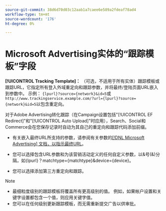 ```yaml
---
source-git-commit: 38d6d70d03c12aab1a7caee6e589a2fdeaf78ad4
workflow-type: tm+mt
source-wordcount: '176'
ht-degree: 0%

---
```

# Microsoft Advertising实体的“跟踪模板”字段

<!-- Search CRUD and bulk edit of Microsoft entity settings -->

**[!UICONTROL Tracking Template]：** （可选，不适用于所有实体）跟踪模板或跟踪URL，它指定所有登入外域重定向和跟踪参数，并将最终/登陆页面URL嵌入到参数中。 示例： `{lpurl}?source={network}&id=5`或`http://www.trackingservice.example.com/?url={lpurl}?source={network}&id=5`以包含重定向。

对于Adobe Advertising转化跟踪（在Campaign设置包括&quot;[!UICONTROL EF Redirect]&quot;和&quot;[!UICONTROL Auto Upload]&quot;时应用），Search、Social和Commerce会在您保存记录时自动为其自己的重定向和跟踪代码添加前缀。

* 有关嵌入最终URL所支持的参数，请参阅有关参数的[[!DNL Microsoft Advertising] 文档，以指示最终URL](https://help.ads.microsoft.com/#apex/3/en/56799)。

* 您可以选择包含URL参数和为该营销活动定义的任何自定义参数，以&amp;号(&amp;)分隔，如{lpurl}？matchtype={matchtype}&amp;device={device}。

* 您可以选择添加第三方重定向和跟踪。

<!-- Some entities may need additional/different notes. Try to keep this applicable to all MS entities. -->

>[!NOTE]
>
>* 最细粒度级别的跟踪模板将覆盖所有更高级别的值。 例如，如果帐户设置和关键字设置都包含一个值，则应用关键字值。
>* 您可以在任何级别更新跟踪模板，而无需重新提交广告以供审批。
